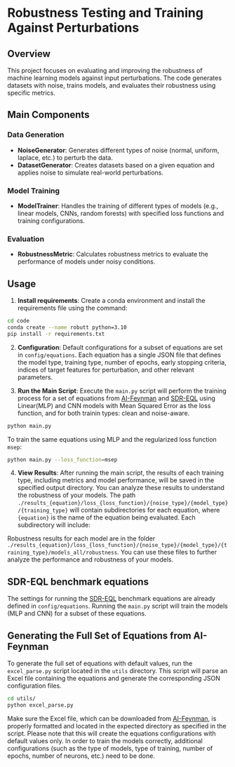 # Robustness Testing and Training Against Perturbations

## Overview
This project focuses on evaluating and improving the robustness of machine learning models against input perturbations.
The code generates datasets with noise, trains models, and evaluates their robustness using specific metrics.

## Main Components

### Data Generation
- **NoiseGenerator**: Generates different types of noise (normal, uniform, laplace, etc.) to perturb the data.
- **DatasetGenerator**: Creates datasets based on a given equation and applies noise to simulate real-world perturbations.

### Model Training
- **ModelTrainer**: Handles the training of different types of models (e.g., linear models, CNNs, random forests) with specified loss functions and training configurations.

### Evaluation
- **RobustnessMetric**: Calculates robustness metrics to evaluate the performance of models under noisy conditions.

## Usage

1. **Install requirements**: Create a conda environment and install the requirements file using the command:
```bash
cd code
conda create --name robutt python=3.10
pip install -r requirements.txt
```
2. **Configuration**: Default configurations for a subset of equations are set in `config/equations`.
Each equation has a single JSON file that defines the model type, training type, number of epochs, early stopping criteria, indices of target features for perturbation, and other relevant parameters.

3. **Run the Main Script**: Execute the `main.py` script will perform the training process for a set of equations from [AI-Feynman](https://space.mit.edu/home/tegmark/aifeynman.html) and [SDR-EQL](https://arxiv.org/pdf/1912.04825) using Linear(MLP) and CNN models with Mean Squared Error as the loss function, and for both trainin types: clean and noise-aware.

```bash
python main.py
```
To train the same equations using MLP and the regularized loss function `msep`:
```bash
python main.py --loss_function=msep
```

4. **View Results**: After running the main script, the results of each training type, including metrics and model performance, will be saved in the specified output directory.
You can analyze these results to understand the robustness of your models.
The path ```./results_{equation}/loss_{loss_function}/{noise_type}/{model_type}/{training_type}``` will contain subdirectories for each equation, where ```{equation}``` is the name of the equation being evaluated. Each subdirectory will include:

Robustness results for each model are in the folder ```./results_{equation}/loss_{loss_function}/{noise_type}/{model_type}/{training_type}/models_all/robustness```.
You can use these files to further analyze the performance and robustness of your models.

## SDR-EQL benchmark equations

The settings for running the [SDR-EQL](https://arxiv.org/pdf/1912.04825) benchmark equations are already defined in `config/equations`.
Running the `main.py` script will train the models (MLP and CNN) for a subset of these equations.

## Generating the Full Set of Equations from AI-Feynman

To generate the full set of equations with default values, run the `excel_parse.py` script located in the `utils` directory. This script will parse an Excel file containing the equations and generate the corresponding JSON configuration files.

```bash
cd utils/
python excel_parse.py
```

Make sure the Excel file, which can be downloaded from [AI-Feynman](https://space.mit.edu/home/tegmark/aifeynman.html), is properly formatted and located in the expected directory as specified in the script.
Please note that this will create the equations configurations with default values only.
In order to train the models correctly, additional configurations (such as the type of models, type of training, number of epochs, number of neurons, etc.) need to be done.